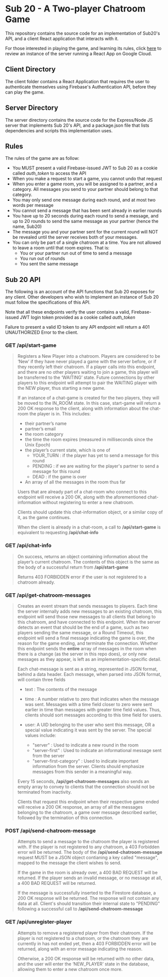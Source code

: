 # Sub 20 - A Two-player Chatroom Game

This repository contains the source code for an implementation of Sub20's API, and a client React application that interacts with it.  

For those interested in playing the game, and learning its rules, click [here](https://sub20-362137876022.us-east4.run.app/) to review an instance of the server running a React App on Google Cloud. 


## Client Directory

The client folder contains a React Application that requires the user to authenticate themselves using Firebase's Authentication API, before they can play the game. 


## Server Directory

The server directory contains the source code for the Express/Node JS server that implements Sub 20's API, and a package.json file that lists dependencies and scripts this implementation uses. 

## Rules

The rules of the game are as follow: 

 - You MUST present a valid Firebase-issued JWT to Sub 20 as a cookie called *auth_token* to access the API
 - When you make a request to start a game, you cannot undo that request 
 - When you enter a game room, you will be assigned to a partner, and a category. All messages you send to your partner should belong to that category. 
 - You may only send one message during each round, and at most two words per message 
 - You cannot send a message that has been sent already in earlier rounds
 - You have up to 20 seconds during each round to send a message, and up to 20 rounds to send the same message as your partner (hence the name, Sub20)
 - The message you and your partner sent for the current round will NOT be revealed until the server receives both of your messages. 
 - You can only be part of a single chatroom at a time. You are not allowed to leave a room until that room expires. That is:
    - You or your partner run out of time to send a message 
    - You run out of rounds 
    - You sent the same message


## Sub 20 API

The following is an account of the API functions that Sub 20 exposes for any client. Other developers who wish to implement an instance of Sub 20 must follow the specifications of this API. 

Note that all these endpoints verify the user contains a valid, Firebase-issued JWT login token provided as a cookie called *auth_token* 

Failure to present a valid ID token to any API endpoint will return a 
401 UNAUTHORIZED Error to the client. 


### GET  /api/start-game
> Registers a New Player into a chatroom. Players are considered to be ‘New’ if they have never played a game with the server before, or if they recently left their chatroom. If a player calls into this endpoint, and there are no other players waiting to join a game, this player will be transferred to the ‘WAITING’ state. Future connections by other players to this endpoint will attempt to pair the WAITING player with the NEW player, thus starting a new game. 
>  
> If an instance of a chat-game is created for the two players, they will be moved to the IN_ROOM state. In this case, start-game will return a 200 OK response to the client, along with information about the chat-room the player is in. This includes: 
> - their partner’s name
> - partner’s email
> - the room category
> - the time the room expires (measured in milliseconds since the Unix Epoch)
> - the player’s current state, which is one of
>     - YOUR_TURN : if the player has yet to send a message for this round
>     - PENDING : if we are waiting for the player's partner to send a message for this round 
>     - DEAD : if the game is over
> - An array of all the messages in the room thus far
>
> Users that are already part of a chat-room who connect to this endpoint will receive a 200 OK, along with the aforementioned chat-information without registering to enter a new chatroom. 
> 
> Clients should update this chat-information object, or a similar copy of it, as the game continues. 
> 
> When the client is already in a chat-room, a call to **/api/start-game** is equivalent to requesting **/api/chat-info** 

### GET /api/chat-info
> On success, returns an object containing information about the player’s current chatroom.
> The contents of this object is the same as the body of a successful return from **/api/start-game**
> 
> Returns 403 FORBIDDEN error if the user is not registered to a chatroom already. 

### GET /api/get-chatroom-messages
> Creates an event stream that sends messages to players. Each time the server internally adds new messages to an existing chatroom, this endpoint will send those new messages to all clients that belong to this chatroom, and have connected to this endpoint. When the server detects an event that should be the end of a game, such as two players sending the same message, or a Round Timeout, this endpoint will send a final message indicating the game is over, the reason for the game ending, and terminate the connection. 
> Whether this endpoint sends the **entire** array of messages in the room when there is a change (as the server in this repo does), or only new messages as they appear, is left as an implementation-specific detail. 
> 
> Each chat-message is sent as a string, represented in JSON format, behind a data header. Each message, when parsed into JSON format, will contain three fields
> - text : The contents of the message
> - time : A number relative to zero that indicates when the message was sent. Messages with a time field closer to zero were sent earlier in time than messages with greater time field values. Thus, clients should sort messages according to this time field for users. 
> 
> - user: A UID belonging to the user who sent this message, OR a special value indicating it was sent by the server. The special values include:
>     - "server" : Used to indicate a new round in the room 
>     - "server-first" : Used to indicate an informational message sent from the server 
>     - "server-first-category" : Used to indicate important information from the server. Clients should emphasize messages from this sender in a meaningful way. 
>     
> Every 15 seconds, **/api/get-chatroom-messages** also sends an empty array to convey to clients that the connection should not be terminated from inactivity.
> 
> Clients that request this endpoint when their respective game ended will receive a 200 OK response, an array of all the messages belonging to the chatroom, a game over message described earlier, followed by the termination of this connection.
>

### POST /api/send-chatroom-message 
> Attempts to send a message to the chatroom the player is registered with. If the player is not registered to any chatroom, a 403 Forbidden error will be returned. 
> The body of the **/api/send-chatroom-message** request MUST be a JSON object contianing a key called "message", mapped to the message the client wishes to send.
> 
> If the game in the room is already over, a 400 BAD REQUEST will be returned. If the player sends an invalid message, or no message at all, a 400 BAD REQUEST will be returned. 
>
> If the message is successfully inserted to the Firestore database, a 200 OK response will be returned. The response will not contain any data at all. Client's should transition their internal state to "PENDING" following a successful call to **/api/send-chatroom-message**

### GET /api/unregister-player
> Attempts to remove a registered player from their chatroom. If the player is not registered to a chatroom, or the chatroom they are currently in has not ended yet, then a 403 FORBIDDEN error will be returned, along with an error message indicating the reason. 
>
> Otherwise, a 200 OK response will be returned with no other data, and the user will enter the ‘NEW_PLAYER’ state in the database, allowing them to enter a new chatroom once more. 

